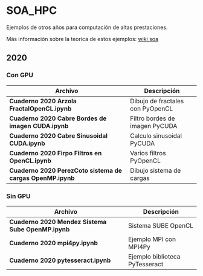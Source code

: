 # SOA_HPC

Ejemplos de otros años para computación de altas prestaciones.

Más información sobre la teorica de estos ejemplos: [wiki soa](http://www.so-unlam.com.ar/wiki/index.php/PUBLICO:HPC)

## 2020

### Con GPU

Archivo | Descripción
--------|------------
**Cuaderno 2020 Arzola FractalOpenCL.ipynb** | Dibujo de fractales con PyOpenCL
**Cuaderno 2020 Cabre Bordes de imagen CUDA.ipynb** | Filtro bordes de imagen PyCUDA
**Cuaderno 2020 Cabre Sinusoidal CUDA.ipynb** | Calculo sinusoidal PyCUDA
**Cuaderno 2020 Firpo Filtros en OpenCL.ipynb** | Varios filtros PyOpenCL
**Cuaderno 2020 PerezCoto sistema de cargas OpenMP.ipynb** | Dibujo sistema de cargas
 
 
### Sin GPU

Archivo | Descripción
--------|------------
**Cuaderno 2020 Mendez Sistema Sube OpenMP.ipynb** | Sistema SUBE OpenCL
**Cuaderno 2020 mpi4py.ipynb** | Ejemplo MPI con MPI4Py
**Cuaderno 2020 pytesseract.ipynb** | Ejemplo biblioteca PyTesseract
